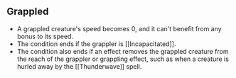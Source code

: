 ## Grappled
- A grappled creature's speed becomes 0, and it can't benefit from any bonus to its speed.
- The condition ends if the grappler is [[Incapacitated]].
- The condition also ends if an effect removes the grappled creature from the reach of the grappler or grappling effect, such as when a creature is hurled away by the [[Thunderwave]] spell.